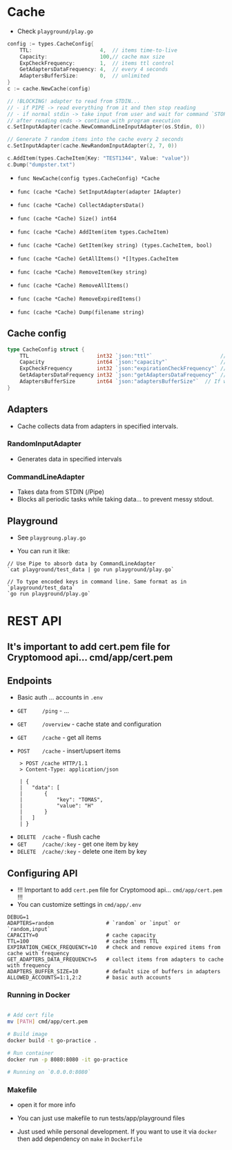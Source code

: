 # Cache

- Check `playground/play.go`

```go
config := types.CacheConfig{
	TTL:                      4,  // items time-to-live
	Capacity:                 100,// cache max size
	ExpCheckFrequency:        1,  // items ttl control
	GetAdaptersDataFrequency: 4,  // every 4 seconds
	AdaptersBufferSize: 	  0,  // unlimited
}
c := cache.NewCache(config)

// !BLOCKING! adapter to read from STDIN...
// - if PIPE -> read everything from it and then stop reading
// - if normal stdin -> take input from user and wait for command `STOP` to stop reading
// after reading ends -> continue with program execution
c.SetInputAdapter(cache.NewCommandLineInputAdapter(os.Stdin, 0))

// Generate 7 random items into the cache every 2 seconds
c.SetInputAdapter(cache.NewRandomInputAdapter(2, 7, 0))

c.AddItem(types.CacheItem{Key: "TEST1344", Value: "value"})
c.Dump("dumpster.txt")

```

- `func NewCache(config types.CacheConfig) *Cache`

- `func (cache *Cache) SetInputAdapter(adapter IAdapter)`

- `func (cache *Cache) CollectAdaptersData()`

- `func (cache *Cache) Size() int64`

- `func (cache *Cache) AddItem(item types.CacheItem)`

- `func (cache *Cache) GetItem(key string) (types.CacheItem, bool)`

- `func (cache *Cache) GetAllItems() *[]types.CacheItem`

- `func (cache *Cache) RemoveItem(key string)`

- `func (cache *Cache) RemoveAllItems()`

- `func (cache *Cache) RemoveExpiredItems()`

- `func (cache *Cache) Dump(filename string)`


## Cache config

```go
type CacheConfig struct {
	TTL                      int32 `json:"ttl"`                      // Expiration of items.
	Capacity                 int64 `json:"capacity"`                 // Capacity of the cache.
	ExpCheckFrequency        int32 `json:"expirationCheckFrequency"` // How often remove expired items. 0 to turn it off
	GetAdaptersDataFrequency int32 `json:"getAdaptersDataFrequency"` // How often we want to get data from adapters
	AdaptersBufferSize	     int64 `json:"adaptersBufferSize"`  // If we want to limit the amount of data before colleciton
}

```

## Adapters

- Cache collects data from adapters in specified intervals.

### RandomInputAdapter

 - Generates data in specified intervals 

### CommandLineAdapter

- Takes data from STDIN (/Pipe)
- Blocks all periodic tasks while taking data... to prevent messy stdout.


## Playground

- See `playgroung.play.go`

- You can run it like:
```
// Use Pipe to absorb data by CommandLineAdapter
`cat playground/test_data | go run playground/play.go`

// To type encoded keys in command line. Same format as in `playground/test_data`
`go run playground/play.go`
```

# REST API


## It's important to add cert.pem file for Cryptomood api... cmd/app/cert.pem


## Endpoints

- Basic auth ... accounts in `.env`

- `GET     /ping`		  - ...
- `GET     /overview`     - cache state and configuration
- `GET     /cache`        - get all items
- `POST    /cache`		  - insert/upsert items
```
	> POST /cache HTTP/1.1
	> Content-Type: application/json

	| {
	| 	"data": [
	| 		{
	| 			"key": "TOMAS",
	| 			"value": "H"
	| 		}
	| 	]
	| }
```
- `DELETE  /cache`        - flush cache
- `GET     /cache/:key`   - get one item by key
- `DELETE  /cache/:key`   - delete one item by key


## Configuring API

- !!! Important to add `cert.pem` file for Cryptomood api... `cmd/app/cert.pem`  !!!
- You can customize settings in `cmd/app/.env`
```
DEBUG=1
ADAPTERS=random  				# `random` or `input` or `random,input`
CAPACITY=0 						# cache capacity
TTL=100							# cache items TTL
EXPIRATION_CHECK_FREQUENCY=10	# check and remove expired items from cache with frequency
GET_ADAPTERS_DATA_FREQUENCY=5	# collect items from adapters to cache with frequency
ADAPTERS_BUFFER_SIZE=10			# default size of buffers in adapters
ALLOWED_ACCOUNTS=1:1,2:2		# basic auth accounts
```

### Running in Docker

```sh

# Add cert file
mv [PATH] cmd/app/cert.pem

# Build image
docker build -t go-practice .

# Run container
docker run -p 8080:8080 -it go-practice

# Running on `0.0.0.0:8080`
```

### Makefile

- open it for more info 

- You can just use makefile to run tests/app/playground files

- Just used while personal development. If you want to use it via `docker` then add dependency on `make` in `Dockerfile`

